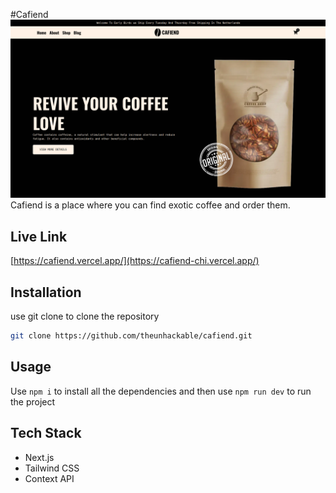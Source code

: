 #Cafiend
![Alt text](image.png)
Cafiend is a place where you can find exotic coffee and order them.


## Live Link

[https://cafiend.vercel.app/](https://cafiend-chi.vercel.app/)
## Installation

use git clone to clone the repository

```bash
git clone https://github.com/theunhackable/cafiend.git

```

## Usage

Use `npm i` to install all the dependencies and then use `npm run dev` to run the project

## Tech Stack

- Next.js
- Tailwind CSS
- Context API